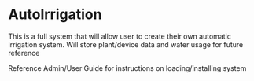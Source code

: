 # AutoIrrigation
This is a full system that will allow user to create their own automatic irrigation system. Will store plant/device data and water usage for future reference

Reference Admin/User Guide for instructions on loading/installing system
